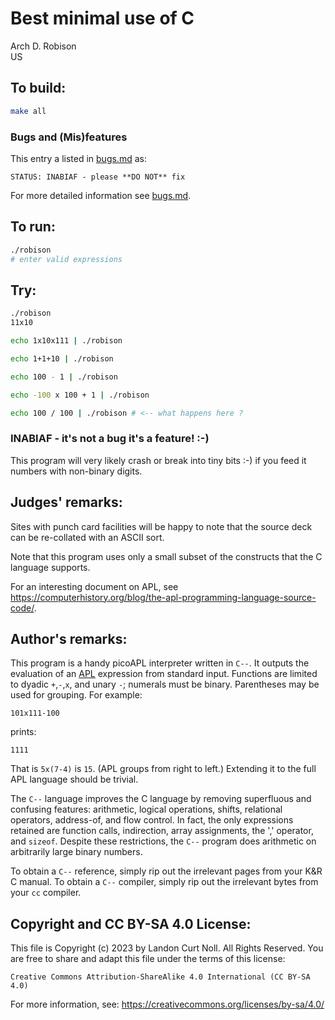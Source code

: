 # Best minimal use of C

Arch D. Robison\
US

## To build:

```sh
make all
```

### Bugs and (Mis)features

This entry a listed in [bugs.md](/bugs.md) as:

```
STATUS: INABIAF - please **DO NOT** fix
```

For more detailed information see [bugs.md](/bugs.md#1989robison-readmemd).


## To run:

```sh
./robison
# enter valid expressions
```

## Try:

```sh
./robison
11x10

echo 1x10x111 | ./robison

echo 1+1+10 | ./robison

echo 100 - 1 | ./robison

echo -100 x 100 + 1 | ./robison

echo 100 / 100 | ./robison # <-- what happens here ?
```

### INABIAF - it's not a bug it's a feature! :-)

This program will very likely crash or break into tiny bits :-) if you feed it
numbers with non-binary digits.

## Judges' remarks:

Sites with punch card facilities will be happy to note that
the source deck can be re-collated with an ASCII sort.

Note that this program uses only a small subset of the
constructs that the C language supports.

For an interesting document on APL, see
<https://computerhistory.org/blog/the-apl-programming-language-source-code/>.

## Author's remarks:

This program is a handy picoAPL interpreter written in `C--`.  It
outputs the evaluation of an
[APL](https://en.wikipedia.org/wiki/APL_(programming_language)) expression from standard
input.  Functions are limited to dyadic `+`,`-`,`x`, and unary `-`;
numerals must be binary.  Parentheses may be used for
grouping.  For example:

```
101x111-100
```

prints:

```
1111
```

That is `5x(7-4)` is `15`.  (APL groups from right to left.)
Extending it to the full APL language should be trivial.

The `C--` language improves the C language by removing superfluous
and confusing features: arithmetic, logical operations, shifts,
relational operators, address-of, and flow control.  In fact, the only
expressions retained are function calls, indirection, array
assignments, the ',' operator, and `sizeof`.  Despite these
restrictions, the `C--` program does arithmetic on arbitrarily
large binary numbers.

To obtain a `C--` reference, simply rip out the irrelevant pages
from your K&R C manual.  To obtain a `C--` compiler, simply rip
out the irrelevant bytes from your `cc` compiler.

## Copyright and CC BY-SA 4.0 License:

This file is Copyright (c) 2023 by Landon Curt Noll.  All Rights Reserved.
You are free to share and adapt this file under the terms of this license:

    Creative Commons Attribution-ShareAlike 4.0 International (CC BY-SA 4.0)

For more information, see: https://creativecommons.org/licenses/by-sa/4.0/
